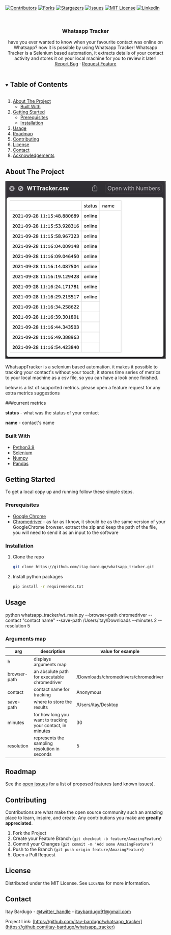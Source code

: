 <!-- PROJECT SHIELDS -->
<!--
*** I'm using markdown "reference style" links for readability.
*** Reference links are enclosed in brackets [ ] instead of parentheses ( ).
*** See the bottom of this document for the declaration of the reference variables
*** for contributors-url, forks-url, etc. This is an optional, concise syntax you may use.
*** https://www.markdownguide.org/basic-syntax/#reference-style-links
-->
[![Contributors][contributors-shield]][contributors-url]
[![Forks][forks-shield]][forks-url]
[![Stargazers][stars-shield]][stars-url]
[![Issues][issues-shield]][issues-url]
[![MIT License][license-shield]][license-url]
[![LinkedIn][linkedin-shield]][linkedin-url]




<!-- PROJECT LOGO -->
<br />
<p align="center">
  <h3 align="center">Whatsapp Tracker</h3>

  <p align="center">
    have you ever wanted to know when your favourite contact was online on Whatsapp?
    now it is possible by using Whatsapp Tracker!
    Whatsapp Tracker is a Selenium based automation, it extracts details of your contact
    activity and stores it on your local machine for you to review it later! 
    <br />
    <a href="https://github.com/itay-bardugo/whatsapp_tracker/issues">Report Bug</a>
    ·
    <a href="https://github.com/itay-bardugo/whatsapp_tracker/issues">Request Feature</a>
  </p>
</p>



<!-- TABLE OF CONTENTS -->
<details open="open">
  <summary><h2 style="display: inline-block">Table of Contents</h2></summary>
  <ol>
    <li>
      <a href="#about-the-project">About The Project</a>
      <ul>
        <li><a href="#built-with">Built With</a></li>
      </ul>
    </li>
    <li>
      <a href="#getting-started">Getting Started</a>
      <ul>
        <li><a href="#prerequisites">Prerequisites</a></li>
        <li><a href="#installation">Installation</a></li>
      </ul>
    </li>
    <li><a href="#usage">Usage</a></li>
    <li><a href="#roadmap">Roadmap</a></li>
    <li><a href="#contributing">Contributing</a></li>
    <li><a href="#license">License</a></li>
    <li><a href="#contact">Contact</a></li>
    <li><a href="#acknowledgements">Acknowledgements</a></li>
  </ol>
</details>



<!-- ABOUT THE PROJECT -->
## <a name="about-the-project"></a>About The Project

[![Product Name Screen Shot][product-screenshot]]()

WhatsappTracker is a selenium based automation.
it makes it possible to tracking your contact's without your touch, it stores time series of metrics
to your local machine as a csv file, so you can have a look once finished.

below is a list of supported metrics.
please open a feature request for any extra metrics suggestions

###current metrics

**status** - what was the status of your contact

**name** - contact's name



### Built With

* [Python3.9](https://www.python.org/)
* [Selenium](https://www.selenium.dev/)
* [Numpy](https://numpy.org/)
* [Pandas](https://pandas.pydata.org/)



<!-- GETTING STARTED -->
## Getting Started

To get a local copy up and running follow these simple steps.

### Prerequisites
* [Google Chrome](https://www.google.com/chrome)
* [Chromedriver](https://chromedriver.chromium.org/downloads) - as far as I know, it should be 
as the same version of your GoogleChrome browser.
  extract the zip and keep the path of the file, you will need to send it as an input to the software
  
### Installation

1. Clone the repo
   ```sh
   git clone https://github.com/itay-bardugo/whatsapp_tracker.git
   ```
2. Install python packages
   ```sh
   pip install -r requirements.txt
   ```


<!-- USAGE EXAMPLES -->
## Usage
python whatsapp_tracker/wt_main.py --browser-path chromedriver --contact "contact name" --save-path /Users/itay/Downloads --minutes 2 --resolution 5
### Arguments map
|  arg   |  description |  value for example |
|  ---   |  ----------- |  ----------------- |
|   h    |  displays arguments map | |     
|  browser-path | an absolute path for executable chromedriver | /Downloads/chromedrivers/chromedriver |
|  contact  |  contact name for tracking  |  Anonymous |
| save-path | where to store the results | /Users/itay/Desktop |
| minutes   | for how long you want to tracking your contact, in minutes | 30 |
| resolution | represents the sampling resolution in seconds | 5 |


<!-- ROADMAP -->
## Roadmap

See the [open issues](https://github.com/itay-bardugo/whatsapp_tracker/issues) for a list of proposed features (and known issues).



<!-- CONTRIBUTING -->
## Contributing

Contributions are what make the open source community such an amazing place to learn, inspire, and create. Any contributions you make are **greatly appreciated**.

1. Fork the Project
2. Create your Feature Branch (`git checkout -b feature/AmazingFeature`)
3. Commit your Changes (`git commit -m 'Add some AmazingFeature'`)
4. Push to the Branch (`git push origin feature/AmazingFeature`)
5. Open a Pull Request



<!-- LICENSE -->
## License

Distributed under the MIT License. See `LICENSE` for more information.



<!-- CONTACT -->
## Contact

Itay Bardugo - [@twitter_handle](https://twitter.com/itaybardugo) - itaybardugo91@gmail.com

Project Link: [https://github.com/itay-bardugo/whatsapp_tracker](https://github.com/itay-bardugo/whatsapp_tracker)




<!-- MARKDOWN LINKS & IMAGES -->
<!-- https://www.markdownguide.org/basic-syntax/#reference-style-links -->
[contributors-shield]: https://img.shields.io/github/contributors/itay-bardugo/whatsapp_tracker.svg?style=for-the-badge
[contributors-url]: https://github.com/itay-bardugo/whatsapp_tracker/graphs/contributors
[forks-shield]: https://img.shields.io/github/forks/itay-bardugo/whatsapp_tracker.svg?style=for-the-badge
[forks-url]: https://github.com/itay-bardugo/whatsapp_tracker/network/members
[stars-shield]: https://img.shields.io/github/stars/itay-bardugo/whatsapp_tracker.svg?style=for-the-badge
[stars-url]: https://github.com/itay-bardugo/whatsapp_tracker/stargazers
[issues-shield]: https://img.shields.io/github/issues/itay-bardugo/whatsapp_tracker.svg?style=for-the-badge
[issues-url]: https://github.com/itay-bardugo/whatsapp_tracker/issues
[license-shield]: https://img.shields.io/github/license/itay-bardugo/whatsapp_tracker.svg?style=for-the-badge
[license-url]: https://github.com/itay-bardugo/whatsapp_tracker/blob/master/LICENSE
[linkedin-shield]: https://img.shields.io/badge/-LinkedIn-black.svg?style=for-the-badge&logo=linkedin&colorB=555
[linkedin-url]: https://linkedin.com/in/itay-bardugo-411571a5
[product-screenshot]: docs/images/screenshot.png
